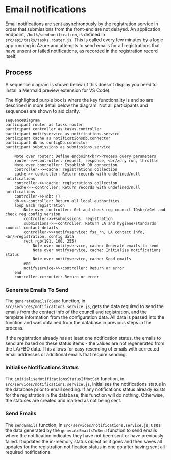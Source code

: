 # Email notifications

Email notifications are sent asynchronously by the registration service in order that submissions from the front-end are not delayed. An application endpoint, `/bulk/sendnotification`, is defined in `src/api/tasks/tasks.router.js`. This is called every few minutes by a logic app running in Azure and attempts to send emails for all registrations that have unsent or failed notifications, as recorded in the registration record itself.

## Process

A sequence diagram is shown below (if this doesn't display you need to install a Mermaid preview extension for VS Code).

The highlighted purple box is where the key functionality is and so are described in more detail below the diagram. Not all participants and sequences are shown to aid clarity.

```mermaid
sequenceDiagram
participant router as tasks.router
participant controller as tasks.controller
participant notifyservice as notifications.service
participant cache as notificationsDb.connector
participant db as configDb.connector
participant submissions as submissions.service

    Note over router: Define endpoint<br/>Process query parameters
    router->>+controller: request, response, <br/>dry run, throttle
    Note over controller: Establish DB connection
    controller->>+cache: registrations collection
    cache->>-controller: Return records with undefined/null notifications
    controller->>+cache: registrations collection
    cache->>-controller: Return records with undefined/null notifications
    controller->>+db: ()
    db->>-controller: Return all local authorities
    loop Each registration
        Note over controller: Get and check reg council ID<br/>Get and check reg config version
        controller->>+submissions: registration
        submissions->>-controller: Return LA and hygiene/standards council contact details
        controller->>+notifyservice: fsa_rn, LA contact info, <br/>registration, config data
        rect rgb(191, 100, 255)
            Note over notifyservice, cache: Generate emails to send
            Note over notifyservice, cache: Initialise notifications status
            Note over notifyservice, cache: Send emails
        end
        notifyservice->>+controller: Return or error
    end
    controller->>+router: Return or error
```

### Generate Emails To Send

The `generateEmailsToSend` function, in `src/services/notifications.service.js`, gets the data required to send the emails from the contact info of the council and registration, and the template information from the configuration data. All data is passed into the function and was obtained from the database in previous steps in the process.

If the registration already has at least one notification status, the emails to send are based on these status items - the values are not regenerated from the LA/FBO data. This allows for easy resending of emails with corrected email addresses or additional emails that require sending.

### Initialise Notifications Status

The `initialiseNotificationsStatusIfNotSet` function, in `src/services/notifications.service.js`, initialises the notifications status in the database prior to email sending. If any notifications status already exists for the registration in the database, this function will do nothing. Otherwise, the statuses are created and marked as not being sent.

### Send Emails

The `sendEmails` function, in `src/services/notifications.service.js`, uses the data generated by the `generateEmailsToSend` function to send emails where the notification indicates they have not been sent or have previously failed. It updates the in-memory status object as it goes and then saves all updates for the registration notification status in one go after having sent all required notifications.

